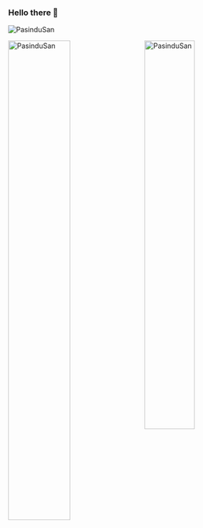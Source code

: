 ### Hello there 👋
<p align="left"> <img src="https://komarev.com/ghpvc/?username=PasinduSan&color=brightgreen" alt="PasinduSan" /> </p>


<img align="left" width="50%" src="https://github-readme-stats.vercel.app/api?username=PasinduSan&show_icons=true"
        alt="PasinduSan" />
 
<img align="right" style="float:right;" width="45%" src="https://github-readme-stats.vercel.app/api/top-langs/?username=PasinduSan&layout=compact"
        alt="PasinduSan" />
